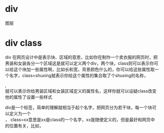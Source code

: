 # div 

图层

# div class

div 在网页设计中是表示块、区域的意思，比如你在制作一个卖衣服的网页时，把男装和女装各分一个区域这是就可以定义两个div，两个块，class则可以表示你可以给这个块加一些属性啊，比如长和宽，背景颜色什么的，你可以给这些属性取一个名字，class=shuxing就表示你给这个属性的集合取了个shuxing的名称，<div class=nanzhuang>,<div class=nvzhuang>就可以表示你给男装区域和女装区域定义的属性名，这样你就可以设疑class改变他的属性了设置一些样式
  
<div class=.....>div是一个标签，简单的理解就相当于起个名字，把网页分为若干块，每一个块可以定义为一个<div>， class=xx意思是xx是class的一个名字，xx是随便定义的，但是最好和网页中的位置有关，比如，<div class=top>
